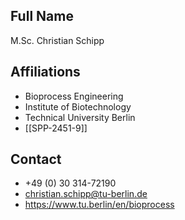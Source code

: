 ## Full Name
M.Sc. Christian Schipp

## Affiliations
- Bioprocess Engineering
- Institute of Biotechnology
- Technical University Berlin
- [[SPP-2451-9]]
## Contact
- +49 (0) 30 314-72190
- christian.schipp@tu-berlin.de
- https://www.tu.berlin/en/bioprocess
